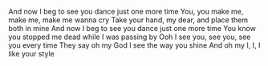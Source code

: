 And now I beg to see you dance just one more time
You, you make me, make me, make me wanna cry
Take your hand, my dear, and place them both in mine
And now I beg to see you dance just one more time
You know you stopped me dead while I was passing by
Ooh I see you, see you, see you every time
They say oh my God I see the way you shine
And oh my I, I, I like your style

